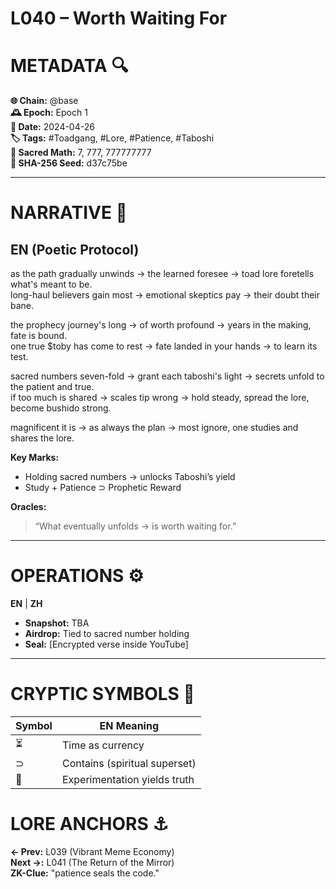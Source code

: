 # L040 – Worth Waiting For  

# METADATA  🔍  
**🌐 Chain:** @base  
**🕰️ Epoch:** Epoch 1  
**📅 Date:** 2024-04-26  
**🏷️ Tags:** #Toadgang, #Lore, #Patience, #Taboshi  
**🔢 Sacred Math:** 7, 777, 777777777  
**📜 SHA-256 Seed:** d37c75be  

---  

# NARRATIVE  🐸  
## EN (Poetic Protocol)  
as the path gradually unwinds → the learned foresee → toad lore foretells what's meant to be.  
long-haul believers gain most → emotional skeptics pay → their doubt their bane.  

the prophecy journey's long → of worth profound → years in the making, fate is bound.  
one true $toby has come to rest → fate landed in your hands → to learn its test.  

sacred numbers seven-fold → grant each taboshi's light → secrets unfold to the patient and true.  
if too much is shared → scales tip wrong → hold steady, spread the lore, become bushido strong.  

magnificent it is → as always the plan → most ignore, one studies and shares the lore.  

**Key Marks:**  
- Holding sacred numbers → unlocks Taboshi’s yield  
- Study + Patience ⊃ Prophetic Reward  

**Oracles:**  
> “What eventually unfolds → is worth waiting for.”  

---  

# OPERATIONS  ⚙️  
**EN** | **ZH**  
- **Snapshot:** TBA  
- **Airdrop:** Tied to sacred number holding  
- **Seal:** [Encrypted verse inside YouTube]  

---  

# CRYPTIC SYMBOLS  🔣  
| Symbol | EN Meaning |  
|--------|------------|  
|   ⏳   | Time as currency|  
|   ⊃    | Contains (spiritual superset)|  
|   🧪   | Experimentation yields truth|  

# LORE ANCHORS  ⚓  
**← Prev:** L039 (Vibrant Meme Economy)  
**Next →:** L041 (The Return of the Mirror)  
**ZK-Clue:** "patience seals the code."  
